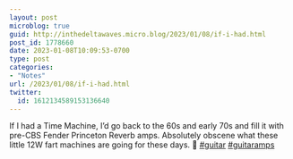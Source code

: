 ```yaml
---
layout: post
microblog: true
guid: http://inthedeltawaves.micro.blog/2023/01/08/if-i-had.html
post_id: 1778660
date: 2023-01-08T10:09:53-0700
type: post
categories:
- "Notes"
url: /2023/01/08/if-i-had.html
twitter:
  id: 1612134589153136640
---
```

<p>If I had a Time Machine, I’d go back to the 60s and early 70s and fill it with pre-CBS Fender Princeton Reverb amps. Absolutely obscene what these little 12W fart machines are going for these days. 🎸 <a href="https://mastodon.social/tags/guitar" class="mention hashtag" rel="tag">#<span>guitar</span></a> <a href="https://mastodon.social/tags/guitaramps" class="mention hashtag" rel="tag">#<span>guitaramps</span></a></p>
